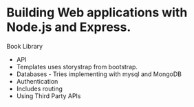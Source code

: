 # Building Web applications with Node.js and Express.

Book Library
- API
- Templates uses storystrap from bootstrap.
- Databases - Tries implementing with mysql and MongoDB
- Authentication
- Includes routing
- Using Third Party APIs
